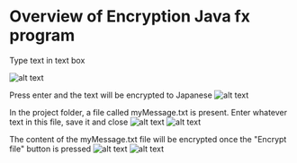 
# Overview of Encryption Java fx program

Type text in text box

![alt text](https://i.imgur.com/gYCd7YR.png)

Press enter and the text will be encrypted to Japanese
![alt text](https://i.imgur.com/qFkljoM.png)

In the project folder, a file called myMessage.txt is present.  Enter whatever text in this file, save it and close 
![alt text](https://i.imgur.com/ZGSjddH.png)
![alt text](https://i.imgur.com/cGqIUzG.png)

The content of the myMessage.txt file will be encrypted once the "Encrypt file" button is pressed
![alt text](https://i.imgur.com/3H5GihX.png)
![alt text](https://i.imgur.com/rLi9ttB.png)


